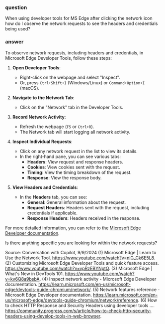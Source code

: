 ### question

When using developer tools for MS Edge after clicking the network icon how do I observe the network requests to see the headers and credentials being used?

### answer

To observe network requests, including headers and credentials, in Microsoft Edge Developer Tools, follow these steps:

1. **Open Developer Tools**:

   - Right-click on the webpage and select "Inspect".
   - Or, press `Ctrl+Shift+I` (Windows/Linux) or `Command+Option+I` (macOS).

2. **Navigate to the Network Tab**:

   - Click on the "Network" tab in the Developer Tools.

3. **Record Network Activity**:

   - Refresh the webpage (`F5` or `Ctrl+R`).
   - The Network tab will start logging all network activity.

4. **Inspect Individual Requests**:

   - Click on any network request in the list to view its details.
   - In the right-hand pane, you can see various tabs:
     - **Headers**: View request and response headers.
     - **Cookies**: View cookies sent with the request.
     - **Timing**: View the timing breakdown of the request.
     - **Response**: View the response body.

5. **View Headers and Credentials**:
   - In the **Headers** tab, you can see:
     - **General**: General information about the request.
     - **Request Headers**: Headers sent with the request, including credentials if applicable.
     - **Response Headers**: Headers received in the response.

For more detailed information, you can refer to the [Microsoft Edge Developer documentation](4).

Is there anything specific you are looking for within the network requests?

Source: Conversation with Copilot, 9/9/2024
(1) Microsoft Edge | Learn to Use the Network Tool. https://www.youtube.com/watch?v=niG_Ck6E5L8.
(2) Customizing Microsoft Edge Developer Tools and quick feature access. https://www.youtube.com/watch?v=ypRzEBYNptQ.
(3) Microsoft Edge | What's New in DevTools 101. https://www.youtube.com/watch?v=kv6Q8a9bsbA.
(4) Inspect network activity - Microsoft Edge Developer documentation. https://learn.microsoft.com/en-us/microsoft-edge/devtools-guide-chromium/network/.
(5) Network features reference - Microsoft Edge Developer documentation. https://learn.microsoft.com/en-us/microsoft-edge/devtools-guide-chromium/network/reference.
(6) How to check HTTP Response and Security Headers using developer tools .... https://community.progress.com/s/article/how-to-check-http-security-headers-using-develop-tools-in-web-browser.

